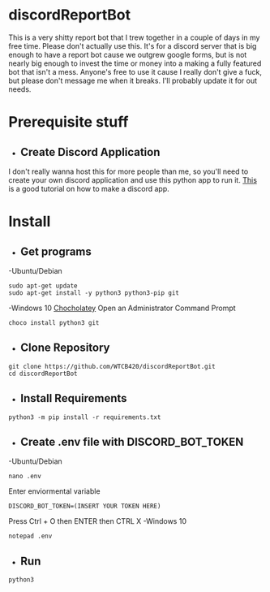 # discordReportBot
This is a very shitty report bot that I trew together in a couple of days in my free time. Please don't actually use this. It's for a discord server that is big enough to have a report bot cause we outgrew google forms, but is not nearly big enough to invest the time or money into a making a fully featured bot that isn't a mess. Anyone's free to use it cause I really don't give a fuck, but please don't message me when it breaks. I'll probably update it for out needs.
# Prerequisite stuff
- ## Create Discord Application
I don't really wanna host this for more people than me, so you'll need to create your own discord application and use this python app to run it.
[This](https://www.geeksforgeeks.org/discord-bot-in-python/#) is a good tutorial on how to make a discord app.
# Install
- ## Get programs
-Ubuntu/Debian
```
sudo apt-get update
sudo apt-get install -y python3 python3-pip git 
```
-Windows 10 [Chocholatey](https://chocolatey.org/install)
Open an Administrator Command Prompt
```
choco install python3 git
```
- ## Clone Repository
```
git clone https://github.com/WTCB420/discordReportBot.git
cd discordReportBot
```
- ## Install Requirements
```
python3 -m pip install -r requirements.txt
```
- ## Create .env file with DISCORD_BOT_TOKEN
-Ubuntu/Debian
```
nano .env
```
Enter enviormental variable
```
DISCORD_BOT_TOKEN=(INSERT YOUR TOKEN HERE)
```
Press Ctrl + O then ENTER then CTRL X
-Windows 10
```
notepad .env
```

- ## Run
```
python3
